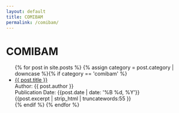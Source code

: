 ```yaml
---
layout: default
title: COMIBAM
permalink: /comibam/
---
```

<h1 class="category-title">COMIBAM</h1>
<ul>
  {% for post in site.posts %}
    {% assign category = post.category | downcase %}{% if category == 'comibam' %}
      <li class="article-list">
        <a href="{{ post.url | prepend: site.baseurl }}">{{ post.title }}</a><br>
        <div class="author">Author: {{ post.author }}</div>
        <div class="publication-date">Publication Date: <time datetime="{{post.date | date: '%F'}}">{{post.date | date: '%B %d, %Y'}}</time></div>
        <div class="excerpt">{{post.excerpt | strip_html | truncatewords:55 }}</div>
      </li>
    {% endif %}
  {% endfor %}
</ul>
